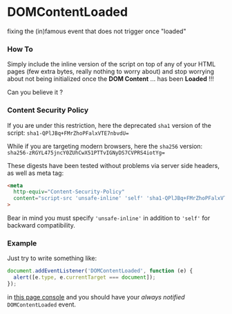DOMContentLoaded
================

fixing the (in)famous event that does not trigger once "loaded"

### How To
Simply include the inline version of the script on top of any of your HTML pages (few extra bytes, really nothing to worry about) and stop worrying about not being initialized once the **DOM Content** ... has been **Loaded** !!!

Can you believe it ?

### Content Security Policy
If you are under this restriction, here the deprecated `sha1` version of the script: `sha1-QPlJBq+FMrZhoPFalxVTE7nbvdU=`

While if you are targeting modern browsers, here the `sha256` version: `sha256-zRGYL475jncY0ZUhCwX51PTTvIGNyDS7CVPRS4iotYg=`

These digests have been tested without problems via server side headers, as well as meta tag:
```html
<meta
  http-equiv="Content-Security-Policy"
  content="script-src 'unsafe-inline' 'self' 'sha1-QPlJBq+FMrZhoPFalxVTE7nbvdU=' 'sha256-zRGYL475jncY0ZUhCwX51PTTvIGNyDS7CVPRS4iotYg='"
>
```

Bear in mind you must specify `'unsafe-inline'` in addition to `'self'` for backward compatibility.


### Example
Just try to write something like:
```javascript
document.addEventListener('DOMContentLoaded', function (e) {
  alert([e.type, e.currentTarget === document]);
});
```
in [this page console](http://webreflection.github.io/DOMContentLoaded/example.html) and you should have your _always notified_ `DOMContentLoaded` event.